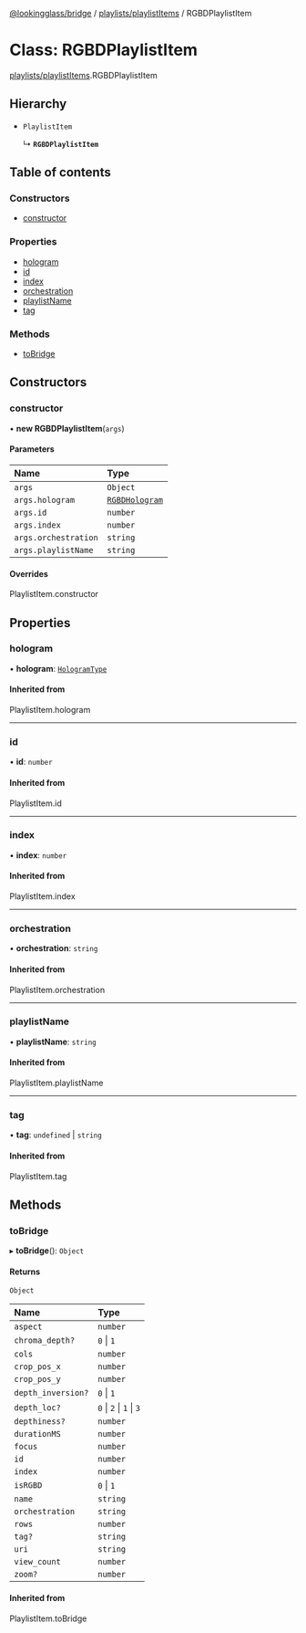 [@lookingglass/bridge](../README.md) / [playlists/playlistItems](../modules/playlists_playlistItems.md) / RGBDPlaylistItem

# Class: RGBDPlaylistItem

[playlists/playlistItems](../modules/playlists_playlistItems.md).RGBDPlaylistItem

## Hierarchy

- `PlaylistItem`

  ↳ **`RGBDPlaylistItem`**

## Table of contents

### Constructors

- [constructor](playlists_playlistItems.RGBDPlaylistItem.md#constructor)

### Properties

- [hologram](playlists_playlistItems.RGBDPlaylistItem.md#hologram)
- [id](playlists_playlistItems.RGBDPlaylistItem.md#id)
- [index](playlists_playlistItems.RGBDPlaylistItem.md#index)
- [orchestration](playlists_playlistItems.RGBDPlaylistItem.md#orchestration)
- [playlistName](playlists_playlistItems.RGBDPlaylistItem.md#playlistname)
- [tag](playlists_playlistItems.RGBDPlaylistItem.md#tag)

### Methods

- [toBridge](playlists_playlistItems.RGBDPlaylistItem.md#tobridge)

## Constructors

### constructor

• **new RGBDPlaylistItem**(`args`)

#### Parameters

| Name | Type |
| :------ | :------ |
| `args` | `Object` |
| `args.hologram` | [`RGBDHologram`](components_hologram.RGBDHologram.md) |
| `args.id` | `number` |
| `args.index` | `number` |
| `args.orchestration` | `string` |
| `args.playlistName` | `string` |

#### Overrides

PlaylistItem.constructor

## Properties

### hologram

• **hologram**: [`HologramType`](../modules/components_hologram.md#hologramtype)

#### Inherited from

PlaylistItem.hologram

___

### id

• **id**: `number`

#### Inherited from

PlaylistItem.id

___

### index

• **index**: `number`

#### Inherited from

PlaylistItem.index

___

### orchestration

• **orchestration**: `string`

#### Inherited from

PlaylistItem.orchestration

___

### playlistName

• **playlistName**: `string`

#### Inherited from

PlaylistItem.playlistName

___

### tag

• **tag**: `undefined` \| `string`

#### Inherited from

PlaylistItem.tag

## Methods

### toBridge

▸ **toBridge**(): `Object`

#### Returns

`Object`

| Name | Type |
| :------ | :------ |
| `aspect` | `number` |
| `chroma_depth?` | ``0`` \| ``1`` |
| `cols` | `number` |
| `crop_pos_x` | `number` |
| `crop_pos_y` | `number` |
| `depth_inversion?` | ``0`` \| ``1`` |
| `depth_loc?` | ``0`` \| ``2`` \| ``1`` \| ``3`` |
| `depthiness?` | `number` |
| `durationMS` | `number` |
| `focus` | `number` |
| `id` | `number` |
| `index` | `number` |
| `isRGBD` | ``0`` \| ``1`` |
| `name` | `string` |
| `orchestration` | `string` |
| `rows` | `number` |
| `tag?` | `string` |
| `uri` | `string` |
| `view_count` | `number` |
| `zoom?` | `number` |

#### Inherited from

PlaylistItem.toBridge
